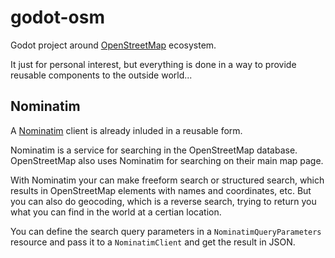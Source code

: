 # godot-osm
 
Godot project around [OpenStreetMap](https://www.openstreetmap.org) ecosystem.

It just for personal interest, but everything is done in a way to provide reusable components to the outside world...

Nominatim
---------

A [Nominatim](https://nominatim.org) client is already inluded in a reusable form.

Nominatim is a service for searching in the OpenStreetMap database. OpenStreetMap also uses Nominatim for searching on their main map page.

With Nominatim your can make freeform search or structured search, which results in OpenStreetMap elements with names and coordinates, etc.
But you can also do geocoding, which is a reverse search, trying to return you what you can find in the world at a certian location.

You can define the search query parameters in a `NominatimQueryParameters` resource and pass it to a `NominatimClient` and get the result in JSON.
